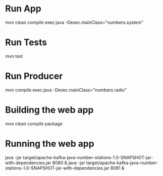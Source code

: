 # Run App

mvn clean compile exec:java -Dexec.mainClass="numbers.system"

# Run Tests

mvn test

# Run Producer

mvn compile exec:java -Dexec.mainClass="numbers.radio"

# Building the web app

mvn clean compile package

# Running the web app

java -jar target/apache-kafka-java-number-stations-1.0-SNAPSHOT-jar-with-dependencies.jar 8080 &
java -jar target/apache-kafka-java-number-stations-1.0-SNAPSHOT-jar-with-dependencies.jar 8081 &